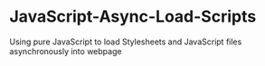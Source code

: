 # JavaScript-Async-Load-Scripts
Using pure JavaScript to load Stylesheets and JavaScript files asynchronously into webpage
